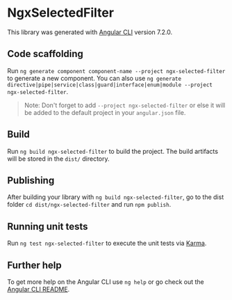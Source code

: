 # NgxSelectedFilter

This library was generated with [Angular CLI](https://github.com/angular/angular-cli) version 7.2.0.

## Code scaffolding

Run `ng generate component component-name --project ngx-selected-filter` to generate a new component. You can also use `ng generate directive|pipe|service|class|guard|interface|enum|module --project ngx-selected-filter`.
> Note: Don't forget to add `--project ngx-selected-filter` or else it will be added to the default project in your `angular.json` file. 

## Build

Run `ng build ngx-selected-filter` to build the project. The build artifacts will be stored in the `dist/` directory.

## Publishing

After building your library with `ng build ngx-selected-filter`, go to the dist folder `cd dist/ngx-selected-filter` and run `npm publish`.

## Running unit tests

Run `ng test ngx-selected-filter` to execute the unit tests via [Karma](https://karma-runner.github.io).

## Further help

To get more help on the Angular CLI use `ng help` or go check out the [Angular CLI README](https://github.com/angular/angular-cli/blob/master/README.md).
